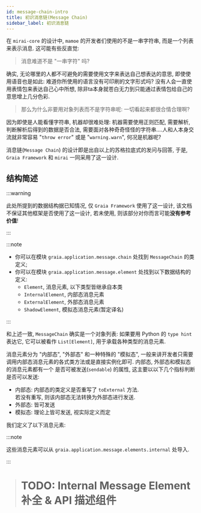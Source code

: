 ```yaml
---
id: message-chain-intro
title: 初识消息链(Message Chain)
sidebar_label: 初识消息链
---
```


在 `mirai-core` 的设计中, `mamoe` 的开发者们使用的不是一串字符串, 而是一个列表来表示消息.
这可能有些反直觉:

> 消息难道不是 "一串字符" 吗?

确实, 无论哪里的人都不可避免的需要使用文字来表达自己想表达的意思, 即使使用语音也是如此:
难道你所使用的语言没有可印刷的文字形式吗?
没有人会一直使用表情包来表达自己心中所想, 除非ta本身就苍白无力到只能通过表情包给自己的意思增上几分色彩.

> 那么为什么非要用对象列表而不是字符串呢: 一切看起来都很合情合理啊?

因为即使是人能看懂字符串, 机器却很难处理: 机器需要使用正则匹配, 需要解析, 判断解析后得到的数据是否合法,
需要面对各种奇奇怪怪的字符串....人和人本身交流就非常容易 "`throw error`" 或是 "`warning.warn`", 何况是机器呢?

消息链(`Message Chain`) 的设计即是出自以上的苏格拉底式的发问与回答, 于是,
`Graia Framework` 和 `mirai` 一同采用了这一设计.

## 结构简述

:::warning

此处所提到的数据结构据已知情况, 仅 `Graia Framework` 使用了这一设计,
该文档不保证其他框架是否使用了这一设计, 若未使用, 则该部分对你而言可能**没有参考价值**!

:::

:::note

 - 你可以在模块 `graia.application.message.chain` 处找到 `MessageChain` 的类定义;
 - 你可以在模块 `graia.application.message.element` 处找到以下数据结构的定义:
    - `Element`, 消息元素, 以下类型皆继承自本类
    - `InternalElement`, 内部态消息元素
    - `ExternalElement`, 外部态消息元素
    - `ShadowElement`, 模拟态消息元素(暂定译名)

:::

和上述一致, `MessageChain` 确实是一个对象列表: 如果要用 Python 的 `type hint` 表达它,
它可以被看作 `List[Element]`, 用于承载各种类型的消息元素.

消息元素分为 "内部态", "外部态" 和一种特殊的 "模拟态",
一般来讲开发者只需要调用内部态消息元素的各式类方法或是直接实例化即可.
内部态, 外部态和模拟态的消息元素都有一个 是否可被发送(`sendable`) 的属性,
这主要以以下几个指标判断是否可以发送:

 - 内部态: 内部态的类定义是否重写了 `toExternal` 方法.  
   若没有重写, 则该内部态无法转换为外部态进行发送.
 - 外部态: 皆可发送
 - 模拟态: 理论上皆可发送, 视实际定义而定

我们定义了以下消息元素:

:::note

这些消息元素可以从 `graia.application.message.elements.internal` 处导入.

:::

> # TODO: Internal Message Element 补全 & API 描述组件